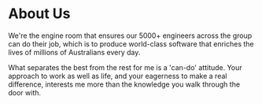 # About Us
We're the engine room that ensures our 5000+ engineers across the group can do their job, which is to produce world-class software that enriches the lives of millions of Australians every day.

What separates the best from the rest for me is a 'can-do' attitude. Your approach to work as well as life, and your eagerness to make a real difference, interests me more than the knowledge you walk through the door with.